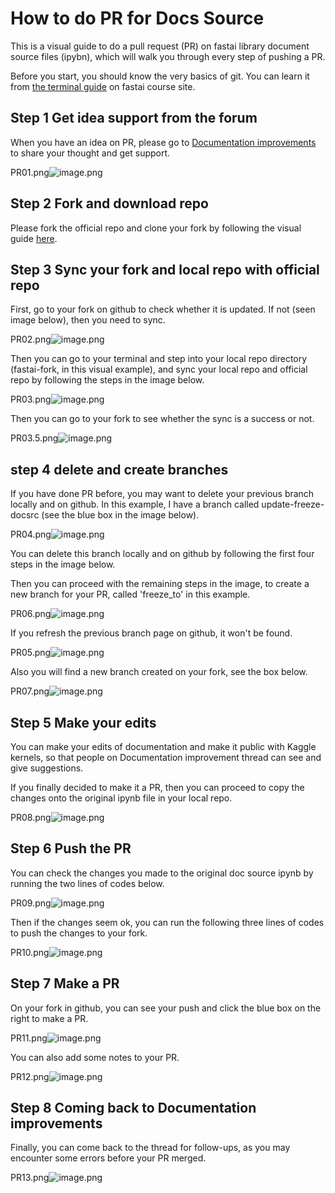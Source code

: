 
# How to do PR for Docs Source

This is a visual guide to do a pull request (PR) on fastai library document source files (ipybn), which will walk you through every step of pushing a PR.

Before you start, you should know the very basics of git. You can learn it from [the terminal guide](https://course.fast.ai/terminal_tutorial.html) on fastai course site.

## Step 1 Get idea support from the forum

When you have an idea on PR, please go to [Documentation improvements](https://forums.fast.ai/t/documentation-improvements/32550) to share your thought and get support.

PR01.png![image.png](PRimages/PR01.png)

## Step 2 Fork and download repo

Please fork the official repo and clone your fork by following the visual guide [here](https://course.fast.ai/terminal_tutorial.html#cloning-fastai-repository-download-the-fastai-files).

## Step 3 Sync your fork and local repo with official repo

First, go to your fork on github to check whether it is updated. If not (seen image below), then you need to sync.

PR02.png![image.png](PRimages/PR02.png)

Then you can go to your terminal and step into your local repo directory (fastai-fork, in this visual example), and sync your local repo and official repo by following the steps in the image below.

PR03.png![image.png](PRimages/PR03.png)

Then you can go to your fork to see whether the sync is a success or not.

PR03.5.png![image.png](PRimages/PR03.5.png)

## step 4 delete and create branches

If you have done PR before, you may want to delete your previous branch locally and on github. In this example, I have a branch called update-freeze-docsrc (see the blue box in the image below).

PR04.png![image.png](PRimages/PR04.png)

You can delete this branch locally and on github by following the first four steps in the image below.     

Then you can proceed with the remaining steps in the image, to create a new branch for your PR, called 'freeze_to' in this example.

PR06.png![image.png](PRimages/PR06.png)

If you refresh the previous branch page on github, it won't be found.

PR05.png![image.png](PRimages/PR05.png)

Also you will find a new branch created on your fork, see the box below.

PR07.png![image.png](PRimages/PR07.png)

## Step 5 Make your edits

You can make your edits of documentation and make it public with Kaggle kernels, so that people on Documentation improvement thread can see and give suggestions.

If you finally decided to make it a PR, then you can proceed to copy the changes onto the original ipynb file in your local repo.

PR08.png![image.png](PRimages/PR08.png)

## Step 6 Push the PR

You can check the changes you made to the original doc source ipynb by running the two lines of codes below.

PR09.png![image.png](PRimages/PR09.png)

Then if the changes seem ok, you can run the following three lines of codes to push the changes to your fork.

PR10.png![image.png](PRimages/PR10.png)

## Step 7 Make a PR

On your fork in github, you can see your push and click the blue box on the right to make a PR.

PR11.png![image.png](PRimages/PR11.png)

You can also add some notes to your PR.

PR12.png![image.png](PRimages/PR12.png)

## Step 8 Coming back to Documentation improvements

Finally, you can come back to the thread for follow-ups, as you may encounter some errors before your PR merged.

PR13.png![image.png](PRimages/PR13.png)


```python

```
